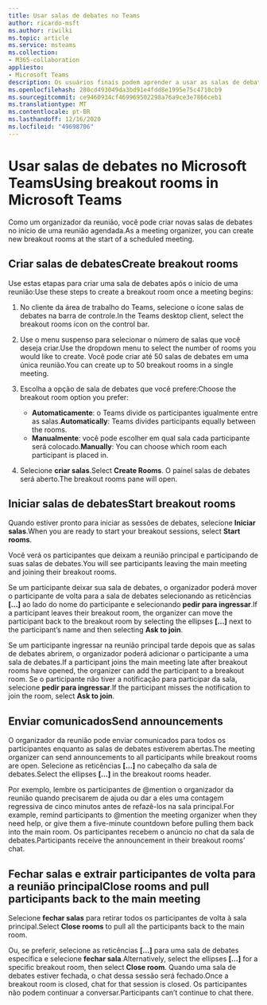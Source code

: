 ```yaml
---
title: Usar salas de debates no Teams
author: ricardo-msft
ms.author: riwilki
ms.topic: article
ms.service: msteams
ms.collection:
- M365-collaboration
appliesto:
- Microsoft Teams
description: Os usuários finais podem aprender a usar as salas de debates no Microsoft Teams
ms.openlocfilehash: 280cd493049da3bd91e4fdd8e1995e75c4710cb9
ms.sourcegitcommit: ce9460934cf469969502298a76a9ce3e7866ceb1
ms.translationtype: MT
ms.contentlocale: pt-BR
ms.lasthandoff: 12/16/2020
ms.locfileid: "49698706"
---
```

# <a name="using-breakout-rooms-in-microsoft-teams"></a><span data-ttu-id="a68a5-103">Usar salas de debates no Microsoft Teams</span><span class="sxs-lookup"><span data-stu-id="a68a5-103">Using breakout rooms in Microsoft Teams</span></span>

<span data-ttu-id="a68a5-104">Como um organizador da reunião, você pode criar novas salas de debates no início de uma reunião agendada.</span><span class="sxs-lookup"><span data-stu-id="a68a5-104">As a meeting organizer, you can create new breakout rooms at the start of a scheduled meeting.</span></span>

## <a name="create-breakout-rooms"></a><span data-ttu-id="a68a5-105">Criar salas de debates</span><span class="sxs-lookup"><span data-stu-id="a68a5-105">Create breakout rooms</span></span>

<span data-ttu-id="a68a5-106">Use estas etapas para criar uma sala de debates após o início de uma reunião:</span><span class="sxs-lookup"><span data-stu-id="a68a5-106">Use these steps to create a breakout room once a meeting begins:</span></span>

1. <span data-ttu-id="a68a5-107">No cliente da área de trabalho do Teams, selecione o ícone salas de debates na barra de controle.</span><span class="sxs-lookup"><span data-stu-id="a68a5-107">In the Teams desktop client, select the breakout rooms icon on the control bar.</span></span>

2. <span data-ttu-id="a68a5-108">Use o menu suspenso para selecionar o número de salas que você deseja criar.</span><span class="sxs-lookup"><span data-stu-id="a68a5-108">Use the dropdown menu to select the number of rooms you would like to create.</span></span> <span data-ttu-id="a68a5-109">Você pode criar até 50 salas de debates em uma única reunião.</span><span class="sxs-lookup"><span data-stu-id="a68a5-109">You can create up to 50 breakout rooms in a single meeting.</span></span>

3. <span data-ttu-id="a68a5-110">Escolha a opção de sala de debates que você prefere:</span><span class="sxs-lookup"><span data-stu-id="a68a5-110">Choose the breakout room option you prefer:</span></span>

    - <span data-ttu-id="a68a5-111">**Automaticamente**: o Teams divide os participantes igualmente entre as salas.</span><span class="sxs-lookup"><span data-stu-id="a68a5-111">**Automatically**: Teams divides participants equally between the rooms.</span></span>
    - <span data-ttu-id="a68a5-112">**Manualmente**: você pode escolher em qual sala cada participante será colocado.</span><span class="sxs-lookup"><span data-stu-id="a68a5-112">**Manually**: You can choose which room each participant is placed in.</span></span>

4. <span data-ttu-id="a68a5-113">Selecione **criar salas**.</span><span class="sxs-lookup"><span data-stu-id="a68a5-113">Select **Create Rooms**.</span></span> <span data-ttu-id="a68a5-114">O painel salas de debates será aberto.</span><span class="sxs-lookup"><span data-stu-id="a68a5-114">The breakout rooms pane will open.</span></span>

## <a name="start-breakout-rooms"></a><span data-ttu-id="a68a5-115">Iniciar salas de debates</span><span class="sxs-lookup"><span data-stu-id="a68a5-115">Start breakout rooms</span></span>

<span data-ttu-id="a68a5-116">Quando estiver pronto para iniciar as sessões de debates, selecione **Iniciar salas**.</span><span class="sxs-lookup"><span data-stu-id="a68a5-116">When you are ready to start your breakout sessions, select **Start rooms**.</span></span>

<span data-ttu-id="a68a5-117">Você verá os participantes que deixam a reunião principal e participando de suas salas de debates.</span><span class="sxs-lookup"><span data-stu-id="a68a5-117">You will see participants leaving the main meeting and joining their breakout rooms.</span></span>

<span data-ttu-id="a68a5-118">Se um participante deixar sua sala de debates, o organizador poderá mover o participante de volta para a sala de debates selecionando as reticências **[...]** ao lado do nome do participante e selecionando **pedir para ingressar**.</span><span class="sxs-lookup"><span data-stu-id="a68a5-118">If a participant leaves their breakout room, the organizer can move the participant back to the breakout room by selecting the ellipses **[…]** next to the participant’s name and then selecting **Ask to join**.</span></span>

<span data-ttu-id="a68a5-119">Se um participante ingressar na reunião principal tarde depois que as salas de debates abrirem, o organizador poderá adicionar o participante a uma sala de debates.</span><span class="sxs-lookup"><span data-stu-id="a68a5-119">If a participant joins the main meeting late after breakout rooms have opened, the organizer can add the participant to a breakout room.</span></span> <span data-ttu-id="a68a5-120">Se o participante não tiver a notificação para participar da sala, selecione **pedir para ingressar**.</span><span class="sxs-lookup"><span data-stu-id="a68a5-120">If the participant misses the notification to join the room, select **Ask to join**.</span></span>

## <a name="send-announcements"></a><span data-ttu-id="a68a5-121">Enviar comunicados</span><span class="sxs-lookup"><span data-stu-id="a68a5-121">Send announcements</span></span>

<span data-ttu-id="a68a5-122">O organizador da reunião pode enviar comunicados para todos os participantes enquanto as salas de debates estiverem abertas.</span><span class="sxs-lookup"><span data-stu-id="a68a5-122">The meeting organizer can send announcements to all participants while breakout rooms are open.</span></span> <span data-ttu-id="a68a5-123">Selecione as reticências **[...]** no cabeçalho da sala de debates.</span><span class="sxs-lookup"><span data-stu-id="a68a5-123">Select the ellipses **[…]** in the breakout rooms header.</span></span>

<span data-ttu-id="a68a5-124">Por exemplo, lembre os participantes de @mention o organizador da reunião quando precisarem de ajuda ou dar a eles uma contagem regressiva de cinco minutos antes de refazê-los na sala principal.</span><span class="sxs-lookup"><span data-stu-id="a68a5-124">For example, remind participants to @mention the meeting organizer when they need help, or give them a five-minute countdown before pulling them back into the main room.</span></span>
<span data-ttu-id="a68a5-125">Os participantes recebem o anúncio no chat da sala de debates.</span><span class="sxs-lookup"><span data-stu-id="a68a5-125">Participants receive the announcement in their breakout rooms’ chat.</span></span>

## <a name="close-rooms-and-pull-participants-back-to-the-main-meeting"></a><span data-ttu-id="a68a5-126">Fechar salas e extrair participantes de volta para a reunião principal</span><span class="sxs-lookup"><span data-stu-id="a68a5-126">Close rooms and pull participants back to the main meeting</span></span>

<span data-ttu-id="a68a5-127">Selecione **fechar salas** para retirar todos os participantes de volta à sala principal.</span><span class="sxs-lookup"><span data-stu-id="a68a5-127">Select **Close rooms** to pull all the participants back to the main room.</span></span>

<span data-ttu-id="a68a5-128">Ou, se preferir, selecione as reticências **[...]** para uma sala de debates específica e selecione **fechar sala**.</span><span class="sxs-lookup"><span data-stu-id="a68a5-128">Alternatively, select the ellipses **[…]** for a specific breakout room, then select **Close room**.</span></span>
<span data-ttu-id="a68a5-129">Quando uma sala de debates estiver fechada, o chat dessa sessão será fechado.</span><span class="sxs-lookup"><span data-stu-id="a68a5-129">Once a breakout room is closed, chat for that session is closed.</span></span> <span data-ttu-id="a68a5-130">Os participantes não podem continuar a conversar.</span><span class="sxs-lookup"><span data-stu-id="a68a5-130">Participants can’t continue to chat there.</span></span>
